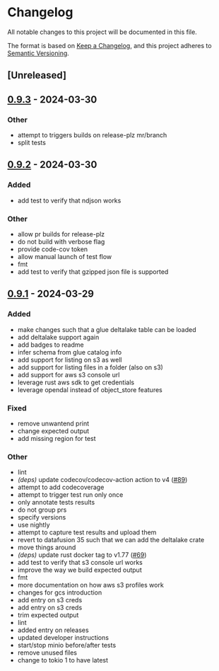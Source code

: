 # Changelog
All notable changes to this project will be documented in this file.

The format is based on [Keep a Changelog](https://keepachangelog.com/en/1.0.0/),
and this project adheres to [Semantic Versioning](https://semver.org/spec/v2.0.0.html).

## [Unreleased]

## [0.9.3](https://github.com/timvw/qv/compare/v0.9.2...v0.9.3) - 2024-03-30

### Other
- attempt to triggers builds on release-plz mr/branch
- split tests

## [0.9.2](https://github.com/timvw/qv/compare/v0.9.1...v0.9.2) - 2024-03-30

### Added
- add test to verify that ndjson works

### Other
- allow pr builds for release-plz
- do not build with verbose flag
- provide code-cov token
- allow manual launch of test flow
- fmt
- add test to verify that gzipped json file is supported

## [0.9.1](https://github.com/timvw/qv/compare/v0.9.0...v0.9.1) - 2024-03-29

### Added
- make changes such that a glue deltalake table can be loaded
- add deltalake support again
- add badges to readme
- infer schema from glue catalog info
- add support for listing on s3 as well
- add support for listing files in a folder (also on s3)
- add support for aws s3 console url
- leverage rust aws sdk to get credentials
- leverage opendal instead of object_store features

### Fixed
- remove unwantend print
- change expected output
- add missing region for test

### Other
- lint
- *(deps)* update codecov/codecov-action action to v4 ([#89](https://github.com/timvw/qv/pull/89))
- attempt to add codecoverage
- attempt to trigger test run only once
- only annotate tests results
- do not group prs
- specify versions
- use nightly
- attempt to capture test results and upload them
- revert to datafusion 35 such that we can add the deltalake crate
- move things around
- *(deps)* update rust docker tag to v1.77 ([#69](https://github.com/timvw/qv/pull/69))
- add test to verify that s3 console url works
- improve the way we build expected output
- fmt
- more documentation on how aws s3 profiles work
- changes for gcs introduction
- add entry on s3 creds
- add entry on s3 creds
- trim expected output
- lint
- added entry on releases
- updated developer instructions
- start/stop minio before/after tests
- remove unused files
- change to tokio 1 to have latest
